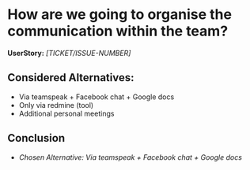 # How are we going to organise the communication within the team? 
**UserStory:** *[TICKET/ISSUE-NUMBER]*

## Considered Alternatives:
* Via teamspeak + Facebook chat + Google docs
* Only via redmine (tool)
* Additional personal meetings

## Conclusion
* *Chosen Alternative: Via teamspeak + Facebook chat + Google docs*